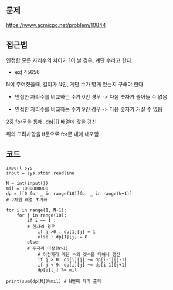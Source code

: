 ## 문제

https://www.acmicpc.net/problem/10844

## 접근법

인접한 모든 자리수의 차이가 1이 날 경우, 계단 수라고 한다.

- ex) 45656

N이 주어졌을때, 길이가 N인, 계단 수가 몇개 있는지 구해야 한다.

- 인접한 자리수를 비교하는 수가 0인 경우 -> 다음 숫자가 줄어들 수 없음
    
- 인접한 자리수를 비교하는 수가 9인 경우 -> 다음 숫자가 커질 수 없음

2중 for문을 통해, dp[][] 배열에 값을 갱신

위의 고려사항을 if문으로 for문 내에 내포함


## 코드
```
import sys
input = sys.stdin.readline

N = int(input())
mil = 1000000000
dp = [[0 for _ in range(10)]for _ in range(N+1)]
# 2차원 배열 초기화

for i in range(1, N+1):
    for j in range(10):
        if i == 1 : 
        # 한자리 경우
            if j >0 : dp[1][j] = 1
            else : dp[1][j] = 0
        else:
        # 두자리 이상(N>1)
            # 이전자리 계단 수의 갯수를 더해서 갱신
            if j > 0: dp[i][j] += dp[i-1][j-1]
            if j < 9: dp[i][j] += dp[i-1][j+1]
            dp[i][j] %= mil
            
print(sum(dp[N])%mil) # N번째 자리 출력
```